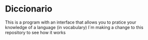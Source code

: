 # Diccionario
This is a program with an interface that allows you to pratice your knowledge of a language (in vocabulary)
I´m making a change to this repository to see how it works
